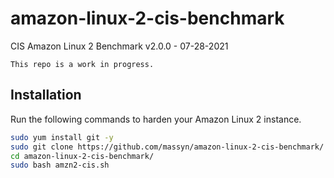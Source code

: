 # amazon-linux-2-cis-benchmark

CIS Amazon Linux 2 Benchmark
v2.0.0 - 07-28-2021

    This repo is a work in progress.

## Installation

Run the following commands to harden your Amazon Linux 2 instance.

```bash
sudo yum install git -y
sudo git clone https://github.com/massyn/amazon-linux-2-cis-benchmark/
cd amazon-linux-2-cis-benchmark/
sudo bash amzn2-cis.sh
```